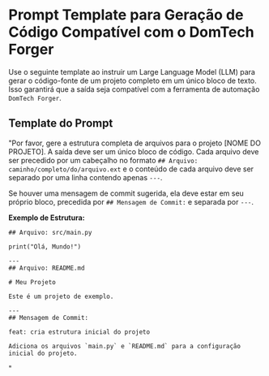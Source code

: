 # Prompt Template para Geração de Código Compatível com o DomTech Forger

Use o seguinte template ao instruir um Large Language Model (LLM) para gerar o código-fonte de um projeto completo em um único bloco de texto. Isso garantirá que a saída seja compatível com a ferramenta de automação `DomTech Forger`.

## Template do Prompt

"Por favor, gere a estrutura completa de arquivos para o projeto [NOME DO PROJETO]. A saída deve ser um único bloco de código. Cada arquivo deve ser precedido por um cabeçalho no formato `## Arquivo: caminho/completo/do/arquivo.ext` e o conteúdo de cada arquivo deve ser separado por uma linha contendo apenas `---`.

Se houver uma mensagem de commit sugerida, ela deve estar em seu próprio bloco, precedida por `## Mensagem de Commit:` e separada por `---`.

**Exemplo de Estrutura:**

```
## Arquivo: src/main.py

print("Olá, Mundo!")

---
## Arquivo: README.md

# Meu Projeto

Este é um projeto de exemplo.

---
## Mensagem de Commit:

feat: cria estrutura inicial do projeto

Adiciona os arquivos `main.py` e `README.md` para a configuração inicial do projeto.
```
"